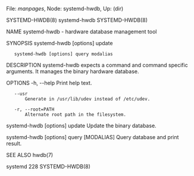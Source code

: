 File: *manpages*,  Node: systemd-hwdb,  Up: (dir)

SYSTEMD-HWDB(8)                  systemd-hwdb                  SYSTEMD-HWDB(8)



NAME
       systemd-hwdb - hardware database management tool

SYNOPSIS
       systemd-hwdb [options] update

       systemd-hwdb [options] query modalias

DESCRIPTION
       systemd-hwdb expects a command and command specific arguments. It
       manages the binary hardware database.

OPTIONS
       -h, --help
           Print help text.

       --usr
           Generate in /usr/lib/udev instead of /etc/udev.

       -r, --root=PATH
           Alternate root path in the filesystem.

   systemd-hwdb [options] update
       Update the binary database.

   systemd-hwdb [options] query [MODALIAS]
       Query database and print result.

SEE ALSO
       hwdb(7)



systemd 228                                                    SYSTEMD-HWDB(8)
